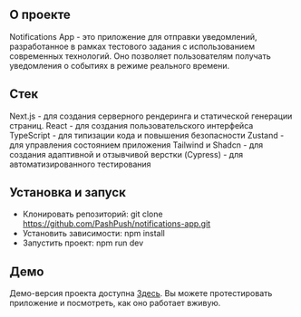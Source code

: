 ## О проекте

Notifications App - это приложение для отправки уведомлений, разработанное в
рамках тестового задания с использованием современных технологий. Оно позволяет
пользователям получать уведомления о событиях в режиме реального времени.

## Стек

Next.js - для создания серверного рендеринга и статической генерации страниц.
React - для создания пользовательского интерфейса TypeScript - для типизации
кода и повышения безопасности Zustand - для управления состоянием приложения
Tailwind и Shadcn - для создания адаптивной и отзывчивой верстки (Cypress) - для
автоматизированного тестирования

## Установка и запуск

- Клонировать репозиторий: git clone
  https://github.com/PashPush/notifications-app.git
- Установить зависимости: npm install
- Запустить проект: npm run dev

## Демо

Демо-версия проекта доступна
[Здесь](https://notifications-app-cyan.vercel.app/). Вы можете протестировать
приложение и посмотреть, как оно работает вживую.
